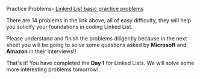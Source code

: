 Practice Problems-
[Linked List basic practice problems](https://www.hackerrank.com/domains/data-structures?filters%5Bsubdomains%5D%5B%5D=linked-lists&filters%5Bdifficulty%5D%5B%5D=easy)

There are 14 problems in the link above, all of easy difficulty, they will help you solidify your foundations in coding Linked List.

Please understand and finish the problems diligently because in the next sheet you will be going to solve some questions asked by **Microsoft** and **Amazon** in their interviews!!

That's it! You have completed the **Day 1** for Linked Lists. We will solve some more interesting problems tomorrow!
